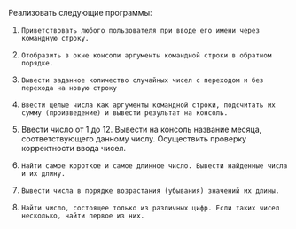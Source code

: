 Реализовать следующие программы:
1.     Приветствовать любого пользователя при вводе его имени через командную строку.
2.     Отобразить в окне консоли аргументы командной строки в обратном порядке.
3.     Вывести заданное количество случайных чисел с переходом и без перехода на новую строку
4.     Ввести целые числа как аргументы командной строки, подсчитать их сумму (произведение) и вывести результат на консоль.
5.   Ввести число от 1 до 12. Вывести на консоль название месяца, соответствующего данному числу. Осуществить проверку корректности ввода чисел.

1.     Найти самое короткое и самое длинное число. Вывести найденные числа и их длину.
2.     Вывести числа в порядке возрастания (убывания) значений их длины.
7.     Найти число, состоящее только из различных цифр. Если таких чисел несколько, найти первое из них.
